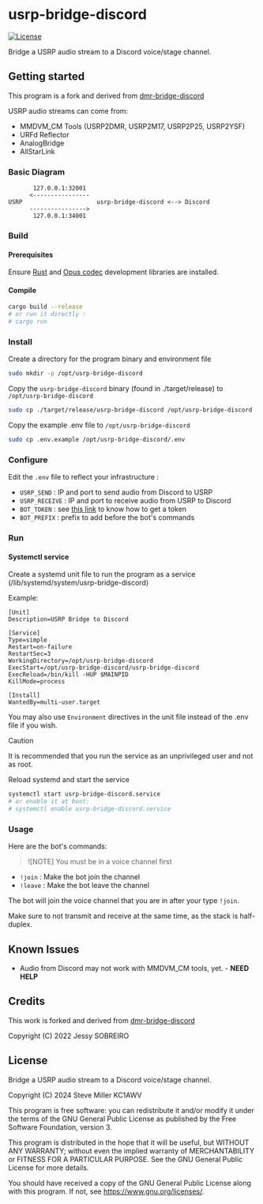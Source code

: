 # usrp-bridge-discord

[![License](https://img.shields.io/badge/License-GPLv3-blue?style=for-the-badge)](https://www.gnu.org/licenses/gpl-3.0)

Bridge a USRP audio stream to a Discord voice/stage channel.

## Getting started

This program is a fork and derived from [dmr-bridge-discord](https://github.com/jess-sys/dmr-bridge-discord)

USRP audio streams can come from:

* MMDVM_CM Tools (USRP2DMR, USRP2M17, USRP2P25, USRP2YSF)
* URFd Reflector
* AnalogBridge
* AllStarLink

### Basic Diagram

```
       127.0.0.1:32001
      <----------------
USRP                     usrp-bridge-discord <--> Discord
      ---------------->
       127.0.0.1:34001
```

### Build

#### Prerequisites

Ensure [Rust](https://rustup.rs/) and [Opus codec](https://packages.ubuntu.com/jammy/libopus-dev) development libraries are installed.

#### Compile

```bash
cargo build --release
# or run it directly :
# cargo run
```

### Install

Create a directory for the program binary and environment file
```bash
sudo mkdir -p /opt/usrp-bridge-discord
```

Copy the `usrp-bridge-discord` binary (found in ./target/release) to `/opt/usrp-bridge-discord`
```bash
sudo cp ./target/release/usrp-bridge-discord /opt/usrp-bridge-discord
```

Copy the example .env file to `/opt/usrp-bridge-discord`
```bash
sudo cp .env.example /opt/usrp-bridge-discord/.env
```

### Configure

Edit the `.env` file to reflect your infrastructure :

* `USRP_SEND`    : IP and port to send audio from Discord to USRP
* `USRP_RECEIVE` : IP and port to receive audio from USRP to Discord
* `BOT_TOKEN`    : see [this link](https://discordjs.guide/preparations/setting-up-a-bot-application.html#creating-your-bot) to know how to get a token
* `BOT_PREFIX`   : prefix to add before the bot's commands

### Run

#### Systemctl service

Create a systemd unit file to run the program as a service (/lib/systemd/system/usrp-bridge-discord)

Example:

```
[Unit]
Description=USRP Bridge to Discord

[Service]
Type=simple
Restart=on-failure
RestartSec=3
WorkingDirectory=/opt/usrp-bridge-discord
ExecStart=/opt/usrp-bridge-discord/usrp-bridge-discord
ExecReload=/bin/kill -HUP $MAINPID
KillMode=process

[Install]
WantedBy=multi-user.target
```

You may also use `Environment` directives in the unit file instead of the .env file if you wish.

> [!CAUTION]
> It is recommended that you run the service as an unprivileged user and not as root.

Reload systemd and start the service

```bash
systemctl start usrp-bridge-discord.service
# or enable it at boot:
# systemctl enable usrp-bridge-discord.service
```

### Usage

Here are the bot's commands:

> ![NOTE]
> You must be in a voice channel first

* `!join` : Make the bot join the channel
* `!leave` : Make the bot leave the channel

The bot will join the voice channel that you are in after your type `!join`.

Make sure to not transmit and receive at the same time, as the stack is half-duplex.

## Known Issues

* Audio from Discord may not work with MMDVM_CM tools, yet. - **NEED HELP**

## Credits

This work is forked and derived from [dmr-bridge-discord](https://github.com/jess-sys/dmr-bridge-discord)

Copyright (C) 2022 Jessy SOBREIRO

## License

Bridge a USRP audio stream to a Discord voice/stage channel.

Copyright (C) 2024 Steve Miller KC1AWV

This program is free software: you can redistribute it and/or modify
it under the terms of the GNU General Public License as published by
the Free Software Foundation, version 3.

This program is distributed in the hope that it will be useful,
but WITHOUT ANY WARRANTY; without even the implied warranty of
MERCHANTABILITY or FITNESS FOR A PARTICULAR PURPOSE.  See the
GNU General Public License for more details.

You should have received a copy of the GNU General Public License
along with this program.  If not, see <https://www.gnu.org/licenses/>.
